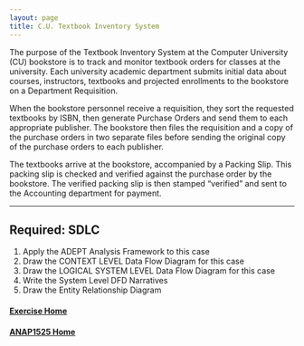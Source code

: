 ```yaml
---
layout: page
title: C.U. Textbook Inventory System
---
```


The purpose of the Textbook Inventory System at the Computer University (CU) bookstore is to track and monitor textbook orders for classes at the university. Each university academic department submits initial data about courses, instructors, textbooks and projected enrollments to the bookstore on a Department Requisition.

When the bookstore personnel receive a requisition, they sort the requested textbooks by ISBN, then generate Purchase Orders and send them to each appropriate publisher. The bookstore then files the requisition and a copy of the purchase orders in two separate files before sending the original copy of the purchase orders to each publisher.

The textbooks arrive at the bookstore, accompanied by a Packing Slip. This packing slip is checked and verified against the purchase order by the bookstore. The verified packing slip is then stamped “verified” and sent to the Accounting department for payment.

<hr>

## Required: SDLC
1.	Apply the ADEPT Analysis Framework to this case
2.	Draw the CONTEXT LEVEL Data Flow Diagram for this case
3.	Draw the LOGICAL SYSTEM LEVEL Data Flow Diagram for this case
4.	Write the System Level DFD Narratives
5.	Draw the Entity Relationship Diagram

#### [Exercise Home](index.md)
#### [ANAP1525 Home](../)